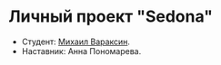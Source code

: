 # Личный проект "Sedona"

* Студент: [Михаил Вараксин](https://vk.com/id34151542).
* Наставник: Анна Пономарева. 